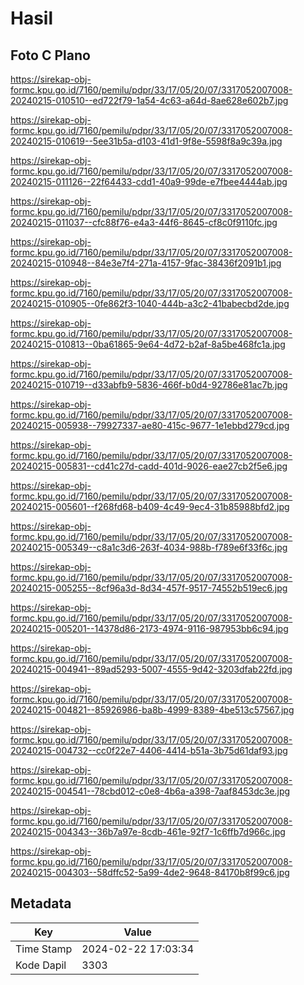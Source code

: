 # Hasil

## Foto C Plano

https://sirekap-obj-formc.kpu.go.id/7160/pemilu/pdpr/33/17/05/20/07/3317052007008-20240215-010510--ed722f79-1a54-4c63-a64d-8ae628e602b7.jpg

https://sirekap-obj-formc.kpu.go.id/7160/pemilu/pdpr/33/17/05/20/07/3317052007008-20240215-010619--5ee31b5a-d103-41d1-9f8e-5598f8a9c39a.jpg

https://sirekap-obj-formc.kpu.go.id/7160/pemilu/pdpr/33/17/05/20/07/3317052007008-20240215-011126--22f64433-cdd1-40a9-99de-e7fbee4444ab.jpg

https://sirekap-obj-formc.kpu.go.id/7160/pemilu/pdpr/33/17/05/20/07/3317052007008-20240215-011037--cfc88f76-e4a3-44f6-8645-cf8c0f9110fc.jpg

https://sirekap-obj-formc.kpu.go.id/7160/pemilu/pdpr/33/17/05/20/07/3317052007008-20240215-010948--84e3e7f4-271a-4157-9fac-38436f2091b1.jpg

https://sirekap-obj-formc.kpu.go.id/7160/pemilu/pdpr/33/17/05/20/07/3317052007008-20240215-010905--0fe862f3-1040-444b-a3c2-41babecbd2de.jpg

https://sirekap-obj-formc.kpu.go.id/7160/pemilu/pdpr/33/17/05/20/07/3317052007008-20240215-010813--0ba61865-9e64-4d72-b2af-8a5be468fc1a.jpg

https://sirekap-obj-formc.kpu.go.id/7160/pemilu/pdpr/33/17/05/20/07/3317052007008-20240215-010719--d33abfb9-5836-466f-b0d4-92786e81ac7b.jpg

https://sirekap-obj-formc.kpu.go.id/7160/pemilu/pdpr/33/17/05/20/07/3317052007008-20240215-005938--79927337-ae80-415c-9677-1e1ebbd279cd.jpg

https://sirekap-obj-formc.kpu.go.id/7160/pemilu/pdpr/33/17/05/20/07/3317052007008-20240215-005831--cd41c27d-cadd-401d-9026-eae27cb2f5e6.jpg

https://sirekap-obj-formc.kpu.go.id/7160/pemilu/pdpr/33/17/05/20/07/3317052007008-20240215-005601--f268fd68-b409-4c49-9ec4-31b85988bfd2.jpg

https://sirekap-obj-formc.kpu.go.id/7160/pemilu/pdpr/33/17/05/20/07/3317052007008-20240215-005349--c8a1c3d6-263f-4034-988b-f789e6f33f6c.jpg

https://sirekap-obj-formc.kpu.go.id/7160/pemilu/pdpr/33/17/05/20/07/3317052007008-20240215-005255--8cf96a3d-8d34-457f-9517-74552b519ec6.jpg

https://sirekap-obj-formc.kpu.go.id/7160/pemilu/pdpr/33/17/05/20/07/3317052007008-20240215-005201--14378d86-2173-4974-9116-987953bb6c94.jpg

https://sirekap-obj-formc.kpu.go.id/7160/pemilu/pdpr/33/17/05/20/07/3317052007008-20240215-004941--89ad5293-5007-4555-9d42-3203dfab22fd.jpg

https://sirekap-obj-formc.kpu.go.id/7160/pemilu/pdpr/33/17/05/20/07/3317052007008-20240215-004821--85926986-ba8b-4999-8389-4be513c57567.jpg

https://sirekap-obj-formc.kpu.go.id/7160/pemilu/pdpr/33/17/05/20/07/3317052007008-20240215-004732--cc0f22e7-4406-4414-b51a-3b75d61daf93.jpg

https://sirekap-obj-formc.kpu.go.id/7160/pemilu/pdpr/33/17/05/20/07/3317052007008-20240215-004541--78cbd012-c0e8-4b6a-a398-7aaf8453dc3e.jpg

https://sirekap-obj-formc.kpu.go.id/7160/pemilu/pdpr/33/17/05/20/07/3317052007008-20240215-004343--36b7a97e-8cdb-461e-92f7-1c6ffb7d966c.jpg

https://sirekap-obj-formc.kpu.go.id/7160/pemilu/pdpr/33/17/05/20/07/3317052007008-20240215-004303--58dffc52-5a99-4de2-9648-84170b8f99c6.jpg


## Metadata

| Key        | Value               |
| ---------- | ------------------- |
| Time Stamp | 2024-02-22 17:03:34 |
| Kode Dapil | 3303                |



